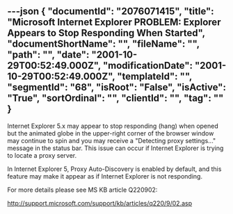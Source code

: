 ---json
{
  "documentId": "2076071415",
  "title": "Microsoft Internet Explorer PROBLEM: Explorer Appears to Stop Responding When Started",
  "documentShortName": "",
  "fileName": "",
  "path": "",
  "date": "2001-10-29T00:52:49.000Z",
  "modificationDate": "2001-10-29T00:52:49.000Z",
  "templateId": "",
  "segmentId": "68",
  "isRoot": "False",
  "isActive": "True",
  "sortOrdinal": "",
  "clientId": "",
  "tag": ""
}
---

Internet Explorer 5.x may appear to stop responding (hang) when opened but the animated globe in the upper-right corner of the browser window may continue to spin and you may receive a &quot;Detecting proxy settings...&quot; message in the status bar. This issue can occur if Internet Explorer is trying to locate a proxy server.

In Internet Explorer 5, Proxy Auto-Discovery is enabled by default, and this feature may make it appear as if Internet Explorer is not responding.

For more details please see MS KB article Q220902:

http://support.microsoft.com/support/kb/articles/q220/9/02.asp

